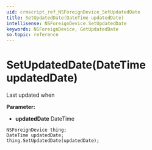 ```yaml
---
uid: crmscript_ref_NSForeignDevice_SetUpdatedDate
title: SetUpdatedDate(DateTime updatedDate)
intellisense: NSForeignDevice.SetUpdatedDate
keywords: NSForeignDevice, GetUpdatedDate
so.topic: reference
---
```


# SetUpdatedDate(DateTime updatedDate)

Last updated when

**Parameter:** 
 - **updatedDate** DateTime

```crmscript
NSForeignDevice thing;
DateTime updatedDate;
thing.SetUpdatedDate(updatedDate);
```

